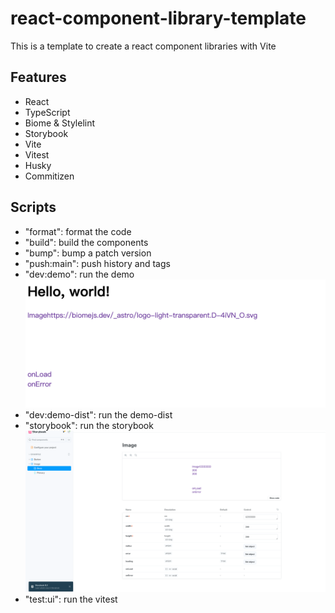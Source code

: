 # react-component-library-template

This is a template to create a react component libraries with Vite

## Features

- React
- TypeScript
- Biome & Stylelint
- Storybook
- Vite
- Vitest
- Husky
- Commitizen

## Scripts

- "format": format the code
- "build": build the components
- "bump": bump a patch version
- "push:main": push history and tags
- "dev:demo": run the demo
![alt text](image.png)
- "dev:demo-dist": run the demo-dist
- "storybook": run the storybook
![alt text](image-1.png)
- "test:ui": run the vitest

